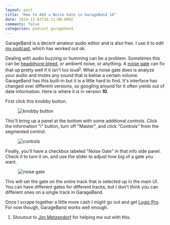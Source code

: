 ```yaml
---
layout: post
title: "How to Add a Noise Gate in GarageBand 10"
date: 2014-12-02T16:11:00.000Z
comments: false
categories: podcast garageband
---
```


GarageBand is a decent amateur audio editor and is also free. I use it to edit [my podcast](http://fronttoback.co), which has worked out ok. 

Dealing with audio buzzing or humming can be a problem. Sometimes this can be [headphone bleed](http://en.wikipedia.org/wiki/Spill_%28audio%29), or ambient noise, or anything. A [noise gate](http://en.wikipedia.org/wiki/Noise_gate) can fix that up pretty well if it isn't too loud<sup id="fnref:1"><a href="#fn:1" rel="footnote">1</a></sup>. What a noise gate does is analyze your audio and mutes any sound that is below a certain volume. GarageBand has this built-in but it is a little hard to find. It's interface has changed over different versions, so googling around for it often yields out of date information. Here is where it is in version **10**.

First click this knobby button. 

<figure class="center">
    <img alt="knobby button" src="/images/assets/gb/knob.png">
</figure>

This'll bring up a panel at the bottom with some additional controls. Click the information "i" button, turn off "Master", and click "Controls" from the segmented control.

<figure class="center">
    <img alt="controls" src="/images/assets/gb/controls.png">
</figure>

Finally, you'll have a checkbox labeled "Noise Gate" in that info side panel. Check it to turn it on, and use the slider to adjust how big of a gate you want.

<figure class="center">
    <img alt="noise gate" src="/images/assets/gb/noise-gate.png">
</figure>

This will set the gate on the *entire* track that is selected up in the main UI. You can have different gates for different tracks, but I don't think you can different ones on a single track in GarageBand.

Once I scrape together a little more cash I might go out and get [Logic Pro](https://itunes.apple.com/us/app/logic-pro-x/id634148309?mt=12&uo=4&at=11lxUn). For now though, GarageBand works well enough.

<div class="footnotes">
  <ol>
    <li class="footnote" id="fn:1">
  <p>Shoutout to <a href="https://twitter.com/jmetzendorf">Jim Metzendorf</a> for helping me out with this.</p>
</li>
  </ol>
</div>